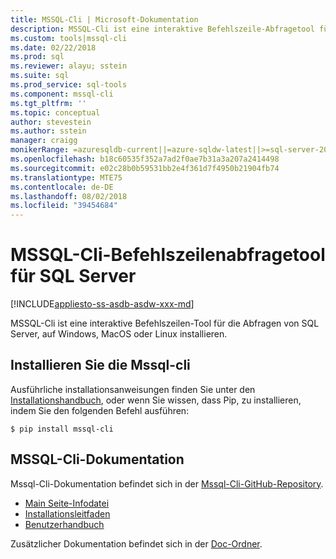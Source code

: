 ```yaml
---
title: MSSQL-Cli | Microsoft-Dokumentation
description: MSSQL-Cli ist eine interaktive Befehlszeile-Abfragetool für SQL Server, die auf Windows, MacOS oder Linux ausgeführt wird.
ms.custom: tools|mssql-cli
ms.date: 02/22/2018
ms.prod: sql
ms.reviewer: alayu; sstein
ms.suite: sql
ms.prod_service: sql-tools
ms.component: mssql-cli
ms.tgt_pltfrm: ''
ms.topic: conceptual
author: stevestein
ms.author: sstein
manager: craigg
monikerRange: =azuresqldb-current||=azure-sqldw-latest||>=sql-server-2016||=sqlallproducts-allversions||>=sql-server-linux-2017
ms.openlocfilehash: b18c60535f352a7ad2f0ae7b31a3a207a2414498
ms.sourcegitcommit: e02c28b0b59531bb2e4f361d7f4950b21904fb74
ms.translationtype: MTE75
ms.contentlocale: de-DE
ms.lasthandoff: 08/02/2018
ms.locfileid: "39454684"
---
```

# <a name="mssql-cli-command-line-query-tool-for-sql-server"></a>MSSQL-Cli-Befehlszeilenabfragetool für SQL Server
[!INCLUDE[appliesto-ss-asdb-asdw-xxx-md](../includes/appliesto-ss-asdb-asdw-xxx-md.md)]

MSSQL-Cli ist eine interaktive Befehlszeilen-Tool für die Abfragen von SQL Server, auf Windows, MacOS oder Linux installieren.

## <a name="install-mssql-cli"></a>Installieren Sie die Mssql-cli

Ausführliche installationsanweisungen finden Sie unter den [Installationshandbuch](https://github.com/dbcli/mssql-cli/blob/master/doc/installation_guide.md), oder wenn Sie wissen, dass Pip, zu installieren, indem Sie den folgenden Befehl ausführen:

```$ pip install mssql-cli```

## <a name="mssql-cli-documentation"></a>MSSQL-Cli-Dokumentation

Mssql-Cli-Dokumentation befindet sich in der [Mssql-Cli-GitHub-Repository](https://github.com/dbcli/mssql-cli).

- [Main Seite-Infodatei](https://github.com/dbcli/mssql-cli)
- [Installationsleitfaden](https://github.com/dbcli/mssql-cli/blob/master/doc/installation_guide.md)
- [Benutzerhandbuch](https://github.com/dbcli/mssql-cli/blob/master/doc/usage_guide.md)

Zusätzlicher Dokumentation befindet sich in der [Doc-Ordner](https://github.com/dbcli/mssql-cli/tree/master/doc).



  
